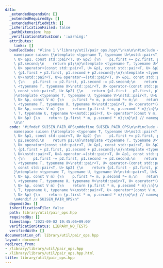 ```yaml
---
data:
  _extendedDependsOn: []
  _extendedRequiredBy: []
  _extendedVerifiedWith: []
  _isVerificationFailed: false
  _pathExtension: hpp
  _verificationStatusIcon: ':warning:'
  attributes:
    links: []
  bundledCode: "#line 1 \"library/util/pair_ops.hpp\"\n\n\n\n#include <utility>\n\n\
    namespace suisen {\ntemplate <typename T, typename U>\nstd::pair<T, U>& operator+=(std::pair<T,\
    \ U> &p1, const std::pair<T, U> &p2) {\n    p1.first += p2.first, p1.second +=\
    \ p2.second;\n    return p1;\n}\ntemplate <typename T, typename U>\nstd::pair<T,\
    \ U> operator+(const std::pair<T, U> &p1, const std::pair<T, U> &p2) {\n    return\
    \ {p1.first + p2.first, p1.second + p2.second};\n}\ntemplate <typename T, typename\
    \ U>\nstd::pair<T, U>& operator-=(std::pair<T, U> &p1, const std::pair<T, U> &p2)\
    \ {\n    p1.first -= p2.first, p1.second -= p2.second;\n    return p1;\n}\ntemplate\
    \ <typename T, typename U>\nstd::pair<T, U> operator-(const std::pair<T, U> &p1,\
    \ const std::pair<T, U> &p2) {\n    return {p1.first - p2.first, p1.second - p2.second};\n\
    }\ntemplate <typename T, typename U, typename V>\nstd::pair<T, U>& operator*=(std::pair<T,\
    \ U> &p, const V m) {\n    p.first *= m, p.second *= m;\n    return p;\n}\ntemplate\
    \ <typename T, typename U, typename V>\nstd::pair<T, U> operator*(const std::pair<T,\
    \ U> &p, const V m) {\n    return {p.first * m, p.second * m};\n}\ntemplate <typename\
    \ T, typename U, typename V>\nstd::pair<T, U> operator*(const V m, const std::pair<T,\
    \ U> &p) {\n    return {p.first * m, p.second * m};\n}\n} // namespace suisen\n\
    \n\n"
  code: "#ifndef SUISEN_PAIR_OPS\n#define SUISEN_PAIR_OPS\n\n#include <utility>\n\n\
    namespace suisen {\ntemplate <typename T, typename U>\nstd::pair<T, U>& operator+=(std::pair<T,\
    \ U> &p1, const std::pair<T, U> &p2) {\n    p1.first += p2.first, p1.second +=\
    \ p2.second;\n    return p1;\n}\ntemplate <typename T, typename U>\nstd::pair<T,\
    \ U> operator+(const std::pair<T, U> &p1, const std::pair<T, U> &p2) {\n    return\
    \ {p1.first + p2.first, p1.second + p2.second};\n}\ntemplate <typename T, typename\
    \ U>\nstd::pair<T, U>& operator-=(std::pair<T, U> &p1, const std::pair<T, U> &p2)\
    \ {\n    p1.first -= p2.first, p1.second -= p2.second;\n    return p1;\n}\ntemplate\
    \ <typename T, typename U>\nstd::pair<T, U> operator-(const std::pair<T, U> &p1,\
    \ const std::pair<T, U> &p2) {\n    return {p1.first - p2.first, p1.second - p2.second};\n\
    }\ntemplate <typename T, typename U, typename V>\nstd::pair<T, U>& operator*=(std::pair<T,\
    \ U> &p, const V m) {\n    p.first *= m, p.second *= m;\n    return p;\n}\ntemplate\
    \ <typename T, typename U, typename V>\nstd::pair<T, U> operator*(const std::pair<T,\
    \ U> &p, const V m) {\n    return {p.first * m, p.second * m};\n}\ntemplate <typename\
    \ T, typename U, typename V>\nstd::pair<T, U> operator*(const V m, const std::pair<T,\
    \ U> &p) {\n    return {p.first * m, p.second * m};\n}\n} // namespace suisen\n\
    \n#endif // SUISEN_PAIR_OPS\n"
  dependsOn: []
  isVerificationFile: false
  path: library/util/pair_ops.hpp
  requiredBy: []
  timestamp: '2021-09-02 19:45:05+09:00'
  verificationStatus: LIBRARY_NO_TESTS
  verifiedWith: []
documentation_of: library/util/pair_ops.hpp
layout: document
redirect_from:
- /library/library/util/pair_ops.hpp
- /library/library/util/pair_ops.hpp.html
title: library/util/pair_ops.hpp
---
```

